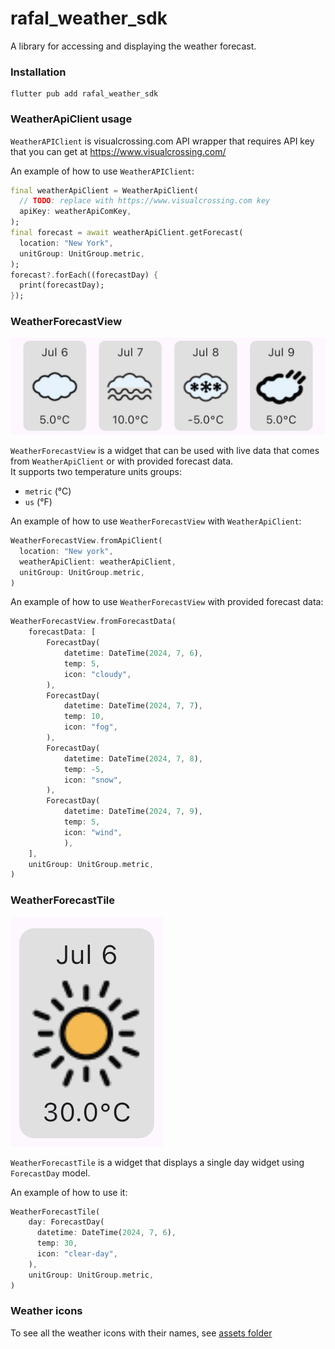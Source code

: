 # rafal_weather_sdk

A library for accessing and displaying the weather forecast.

### Installation
```
flutter pub add rafal_weather_sdk
```

### WeatherApiClient usage

`WeatherAPIClient` is visualcrossing.com API wrapper that requires API key that you can get at https://www.visualcrossing.com/

An example of how to use `WeatherAPIClient`:
```dart
final weatherApiClient = WeatherApiClient(
  // TODO: replace with https://www.visualcrossing.com key
  apiKey: weatherApiComKey,
);
final forecast = await weatherApiClient.getForecast(
  location: "New York", 
  unitGroup: UnitGroup.metric,
);
forecast?.forEach((forecastDay) {
  print(forecastDay);
});
```


### WeatherForecastView
![](https://raw.githubusercontent.com/rafalbednarczuk/rafal_weather_sdk/master/images/view.jpg)

`WeatherForecastView` is a widget that can be used with live data that comes from `WeatherApiClient`
or with provided forecast data.  
It supports two temperature units groups:
- `metric` (°C)
- `us` (°F)

An example of how to use `WeatherForecastView` with `WeatherApiClient`:
```dart
WeatherForecastView.fromApiClient(
  location: "New york",
  weatherApiClient: weatherApiClient,
  unitGroup: UnitGroup.metric,
)
```

An example of how to use `WeatherForecastView` with provided forecast data:
```dart
WeatherForecastView.fromForecastData(
    forecastData: [
        ForecastDay(
            datetime: DateTime(2024, 7, 6),
            temp: 5,
            icon: "cloudy",
        ),
        ForecastDay(
            datetime: DateTime(2024, 7, 7),
            temp: 10,
            icon: "fog",
        ),
        ForecastDay(
            datetime: DateTime(2024, 7, 8),
            temp: -5,
            icon: "snow",
        ),
        ForecastDay(
            datetime: DateTime(2024, 7, 9),
            temp: 5,
            icon: "wind",
            ),
    ],
    unitGroup: UnitGroup.metric,
)
```

### WeatherForecastTile
![](https://raw.githubusercontent.com/rafalbednarczuk/rafal_weather_sdk/master/images/single.jpg)

`WeatherForecastTile` is a widget that displays a single day widget using `ForecastDay` model.

An example of how to use it:
```dart
WeatherForecastTile(
    day: ForecastDay(
      datetime: DateTime(2024, 7, 6),
      temp: 30,
      icon: "clear-day",
    ),
    unitGroup: UnitGroup.metric,
)
```


### Weather icons

To see all the weather icons with their names, see [assets folder](https://github.com/rafalbednarczuk/rafal_weather_sdk/tree/master/assets/icon) 